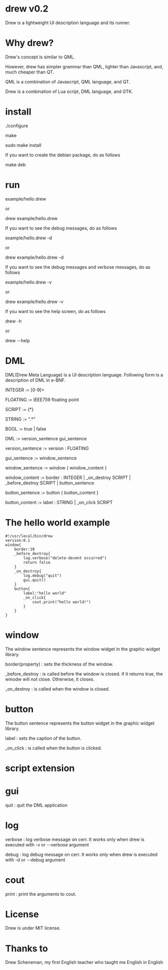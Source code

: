 drew v0.2
====

Drew is a lightweight UI description language and its runner.

Why drew?
====

Drew's concept is similar to QML.

However, drew has simpler grammar than QML, lighter than Javascript, and, much cheaper than QT.

QML is a combination of Javascript, QML language, and QT.

Drew is a combination of Lua script, DML language, and GTK.

install
====


./configure

make

sudo make install

If you want to create the debian package, do as follows

make deb

run
====

example/hello.drew

or 

drew example/hello.drew


If you want to see the debug messages, do as follows

example/hello.drew -d

or 

drew example/hello.drew -d


If you want to see the debug messages and verbose messages, do as follows

example/hello.drew -v

or 

drew example/hello.drew -v


If you want to see the help screen, do as follows

drew -h

or

drew --help

DML
====

DML(Drew Meta Language) is a UI description language. 
Following form is a description of DML in e-BNF.

INTEGER := [0-9]+

FLOATING := IEEE759 floating point

SCRIPT := {*}

STRING := ".*"

BOOL := true | false


DML := version_sentence gui_sentence

version_sentence := version : FLOATING

gui_sentence := window_sentence

window_sentence := window { window_content }

window_content := border : INTEGER | _on_destroy SCRIPT | _before_destroy SCRIPT | button_sentence

button_sentence := button { button_content }

button_content := label : STRING | _on_click SCRIPT

The hello world example
====

	#!/usr/local/bin/drew
	version:0.1
	window{
		border:10
		_before_destroy{
			log.verbose("delete-devent occurred")
			return false
		}
		_on_destroy{
			log.debug("quit")
			gui.quit()
		}
		button{
			label:"hello world"
			_on_click{
				cout.print("hello world!")
			}
		}
	}

window
====
The window sentence represents the window widget in the graphic widget library.

border(property) : sets the thickness of the window.

_before_destroy : is called before the window is closed. if it returns true, the winodw will not close. Otherwise, it closes.

_on_destroy : is called when the window is closed.

button
====
The button sentence represents the button widget in the graphic widget library.

label : sets the caption of the button.

_on_click : is called when the button is clicked.


script extension
====

gui
=====

quit : quit the DML application

log
=====

verbose : log verbose message on cerr. It works only when drew is executed with -v or --verbose argument

debug : log debug message on cerr. It works only when drew is executed with -d or --debug argument

cout
=====

print : print the arguments to cout.

License
====

Drew is under MIT license.

Thanks to
====

Drew Scheneman, my first English teacher who taught me English in English

